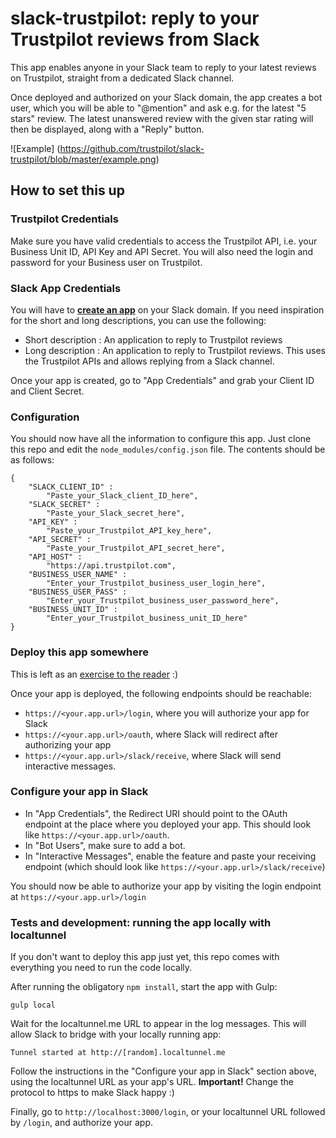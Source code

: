 # slack-trustpilot: reply to your Trustpilot reviews from Slack

This app enables anyone in your Slack team to reply to your latest reviews on Trustpilot, straight from a dedicated Slack channel.

Once deployed and authorized on your Slack domain, the app creates a bot user, which you will be able to "@mention" and ask e.g. for the latest "5 stars" review. The latest unanswered review with the given star rating will then be displayed, along with a "Reply" button.

![Example] (https://github.com/trustpilot/slack-trustpilot/blob/master/example.png)

## How to set this up

### Trustpilot Credentials

Make sure you have valid credentials to access the Trustpilot API, i.e. your Business Unit ID, API Key and API Secret. You will also need the login and password for your Business user on Trustpilot.

### Slack App Credentials

You will have to **[create an app](https://api.slack.com/apps/new)** on your Slack domain. If you need inspiration for the short and long descriptions, you can use the following:

- Short description : An application to reply to Trustpilot reviews
- Long description : An application to reply to Trustpilot reviews. This uses the Trustpilot APIs and allows replying from a Slack channel.

Once your app is created, go to "App Credentials" and grab your Client ID and Client Secret.

### Configuration

You should now have all the information to configure this app. Just clone this repo and edit the `node_modules/config.json` file. The contents should be as follows:

```
{
    "SLACK_CLIENT_ID" :
        "Paste_your_Slack_client_ID_here",
    "SLACK_SECRET" :
        "Paste_your_Slack_secret_here",
    "API_KEY" :
        "Paste_your_Trustpilot_API_key_here",
    "API_SECRET" :
        "Paste_your_Trustpilot_API_secret_here",
    "API_HOST" :
        "https://api.trustpilot.com",
    "BUSINESS_USER_NAME" :
        "Enter_your_Trustpilot_business_user_login_here",
    "BUSINESS_USER_PASS" :
        "Enter_your_Trustpilot_business_user_password_here",
    "BUSINESS_UNIT_ID" :
        "Enter_your_Trustpilot_business_unit_ID_here"
}
```

### Deploy this app somewhere

This is left as an [exercise to the reader](https://devcenter.heroku.com/articles/deploying-nodejs) :)

Once your app is deployed, the following endpoints should be reachable:

- `https://<your.app.url>/login`, where you will authorize your app for Slack
- `https://<your.app.url>/oauth`, where Slack will redirect after authorizing your app
- `https://<your.app.url>/slack/receive`, where Slack will send interactive messages.

### Configure your app in Slack

- In "App Credentials", the Redirect URI should point to the OAuth endpoint at the place where you deployed your app. This should look like `https://<your.app.url>/oauth`.
- In "Bot Users", make sure to add a bot.
- In "Interactive Messages", enable the feature and paste your receiving endpoint (which should look like `https://<your.app.url>/slack/receive`)

You should now be able to authorize your app by visiting the login endpoint at `https://<your.app.url>/login`


### Tests and development: running the app locally with localtunnel

If you don't want to deploy this app just yet, this repo comes with everything you need to run the code locally.

After running the obligatory `npm install`, start the app with Gulp:

```
gulp local
```

Wait for the localtunnel.me URL to appear in the log messages. This will allow Slack to bridge with your locally running app:

```
Tunnel started at http://[random].localtunnel.me
```

Follow the instructions in the "Configure your app in Slack" section above, using the localtunnel URL as your app's URL. **Important!** Change the protocol to https to make Slack happy :)

Finally, go to `http://localhost:3000/login`, or your localtunnel URL followed by `/login`, and authorize your app.

